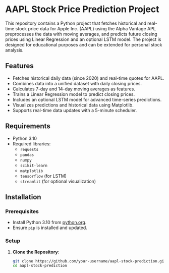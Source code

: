 # AAPL Stock Price Prediction Project

This repository contains a Python project that fetches historical and real-time stock price data for Apple Inc. (AAPL) using the Alpha Vantage API, preprocesses the data with moving averages, and predicts future closing prices using Linear Regression and an optional LSTM model. The project is designed for educational purposes and can be extended for personal stock analysis.

## Features
- Fetches historical daily data (since 2020) and real-time quotes for AAPL.
- Combines data into a unified dataset with daily closing prices.
- Calculates 7-day and 14-day moving averages as features.
- Trains a Linear Regression model to predict closing prices.
- Includes an optional LSTM model for advanced time-series predictions.
- Visualizes predictions and historical data using Matplotlib.
- Supports real-time data updates with a 5-minute scheduler.

## Requirements
- Python 3.10
- Required libraries:
  - `requests`
  - `pandas`
  - `numpy`
  - `scikit-learn`
  - `matplotlib`
  - `tensorflow` (for LSTM)
  - `streamlit` (for optional visualization)

## Installation

### Prerequisites
- Install Python 3.10 from [python.org](https://www.python.org/downloads/release/python-3109/).
- Ensure `pip` is installed and updated.

### Setup
1. **Clone the Repository**:
   ```bash
   git clone https://github.com/your-username/aapl-stock-prediction.git
   cd aapl-stock-prediction
